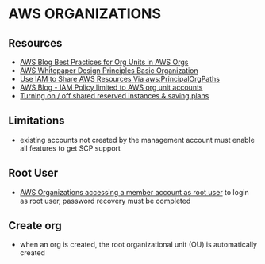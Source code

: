 # AWS ORGANIZATIONS

## Resources

- [AWS Blog Best Practices for Org Units in AWS Orgs](https://aws.amazon.com/blogs/mt/best-practices-for-organizational-units-with-aws-organizations/)
- [AWS Whitepaper Design Principles Basic Organization](https://docs.aws.amazon.com/whitepapers/latest/organizing-your-aws-environment/design-principles-for-organizing-your-aws-accounts.html)
- [Use IAM to Share AWS Resources Via aws:PrincipalOrgPaths](https://aws.amazon.com/blogs/security/iam-share-aws-resources-groups-aws-accounts-aws-organizations/)
- [AWS Blog - IAM Policy limited to AWS org unit accounts](https://aws.amazon.com/blogs/security/iam-share-aws-resources-groups-aws-accounts-aws-organizations/)
- [Turning on / off shared reserved instances & saving plans](https://docs.aws.amazon.com/awsaccountbilling/latest/aboutv2/ri-turn-on-process.html)

## Limitations

- existing accounts not created by the management account must enable all features to get SCP support

## Root User

- [AWS Organizations accessing a member account as root user](https://docs.aws.amazon.com/organizations/latest/userguide/orgs_manage_accounts_access.html) to login as root user, password recovery must be completed

## Create org
- when an org is created, the root organizational unit (OU) is automatically created
